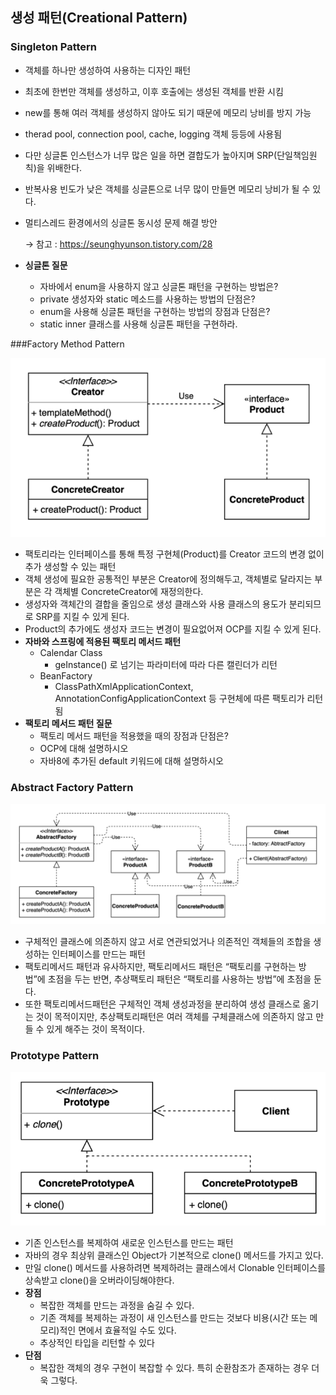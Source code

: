 ## 생성 패턴(Creational Pattern)

### Singleton Pattern
- 객체를 하나만 생성하여 사용하는 디자인 패턴
- 최초에 한번만 객체를 생성하고, 이후 호출에는 생성된 객체를 반환 시킴
- new를 통해 여러 객체를 생성하지 않아도 되기 때문에 메모리 낭비를 방지 가능
- therad pool, connection pool, cache, logging 객체 등등에 사용됨
- 다만 싱글톤 인스턴스가 너무 많은 일을 하면 결합도가 높아지며 SRP(단일책임원칙)을 위배한다.
- 반복사용 빈도가 낮은 객체를 싱글톤으로 너무 많이 만들면 메모리 낭비가 될 수 있다.
- 멀티스레드 환경에서의 싱글톤 동시성 문제 해결 방안

  → 참고 : https://seunghyunson.tistory.com/28

- **싱글톤 질문**
    - 자바에서 enum을 사용하지 않고 싱글톤 패턴을 구현하는 방법은?
    - private 생성자와 static 메소드를 사용하는 방법의 단점은?
    - enum을 사용해 싱글톤 패턴을 구현하는 방법의 장점과 단점은?
    - static inner 클래스를 사용해 싱글톤 패턴을 구현하라.


###Factory Method Pattern

![img.png](../assets/factory_mathod_pattern.png)

- 팩토리라는 인터페이스를 통해 특정 구현체(Product)를 Creator 코드의 변경 없이 추가 생성할 수 있는 패턴
- 객체 생성에 필요한 공통적인 부분은 Creator에 정의해두고, 객체별로 달라지는 부분은 각 객체별 ConcreteCreator에 재정의한다.
- 생성자와 객체간의 결합을 줄임으로 생성 클래스와 사용 클래스의 용도가 분리되므로 SRP를 지킬 수 있게 된다.
- Product의 추가에도 생성자 코드는 변경이 필요없어져 OCP를 지킬 수 있게 된다.
- **자바와 스프링에 적용된 팩토리 메서드 패턴**
    - Calendar Class
        - geInstance() 로 넘기는 파라미터에 따라 다른 캘린더가 리턴
    - BeanFactory
        - ClassPathXmlApplicationContext, AnnotationConfigApplicationContext 등 구현체에 따른 팩토리가 리턴됨
- **팩토리 메서드 패턴 질문**
    - 팩토리 메서드 패턴을 적용했을 때의 장점과 단점은?
    - OCP에 대해 설명하시오
    - 자바8에 추가된 default 키워드에 대해 설명하시오


### Abstract Factory Pattern

![img_1.png](../assets/abstract_factory_pattern.png)

- 구체적인 클래스에 의존하지 않고 서로 연관되었거나 의존적인 객체들의 조합을 생성하는 인터페이스를 만드는 패턴
- 팩토리메서드 패턴과 유사하지만, 팩토리메서드 패턴은 “팩토리를 구현하는 방법”에 초점을 두는 반면, 추상팩토리 패턴은 “팩토리를 사용하는 방법”에 초점을 둔다.
- 또한 팩토리메서드패턴은 구체적인 객체 생성과정을 분리하여 생성 클래스로 옮기는 것이 목적이지만, 추상팩토리패턴은 여러 객체를 구체클래스에 의존하지 않고 만들 수 있게 해주는 것이 목적이다.

### Prototype Pattern

![img_2.png](../assets/prototype_pattern.png)

- 기존 인스턴스를 복제하여 새로운 인스턴스를 만드는 패턴
- 자바의 경우 최상위 클래스인 Object가 기본적으로 clone() 메서드를 가지고 있다.
- 만일 clone() 메서드를 사용하려면 복제하려는 클래스에서 Clonable 인터페이스를 상속받고 clone()을 오버라이딩해야한다.
- **장점**
    - 복잡한 객체를 만드는 과정을 숨길 수 있다.
    - 기존 객체를 복제하는 과정이 새 인스턴스를 만드는 것보다 비용(시간 또는 메모리)적인 면에서 효율적일 수도 있다.
    - 추상적인 타입을 리턴할 수 있다
- **단점**
    - 복잡한 객체의 경우 구현이 복잡할 수 있다. 특히 순환참조가 존재하는 경우 더욱 그렇다.